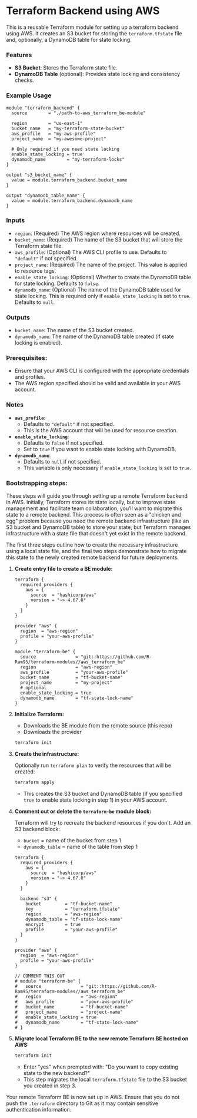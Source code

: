 # Terraform Backend using AWS

This is a reusable Terraform module for setting up a terraform backend using AWS. It creates an S3 bucket for storing the `terraform.tfstate` file and, optionally, a DynamoDB table for state locking.

### Features

- **S3 Bucket**: Stores the Terraform state file.
- **DynamoDB Table** (optional): Provides state locking and consistency checks.

### Example Usage

```hcl
module "terraform_backend" {
  source        = "./path-to-aws_terraform_be-module"

  region        = "us-east-1"
  bucket_name   = "my-terraform-state-bucket"
  aws_profile   = "my-aws-profile"
  project_name  = "my-awesome-project"

  # Only required if you need state locking
  enable_state_locking = true
  dynamodb_name        = "my-terraform-locks"
}

output "s3_bucket_name" {
  value = module.terraform_backend.bucket_name
}

output "dynamodb_table_name" {
  value = module.terraform_backend.dynamodb_name
}
```

### Inputs

- `region`: (Required) The AWS region where resources will be created.
- `bucket_name`: (Required) The name of the S3 bucket that will store the Terraform state file.
- `aws_profile`: (Optional) The AWS CLI profile to use. Defaults to `"default"` if not specified.
- `project_name`: (Required) The name of the project. This value is applied to resource tags.
- `enable_state_locking`: (Optional) Whether to create the DynamoDB table for state locking. Defaults to `false`.
- `dynamodb_name`: (Optional) The name of the DynamoDB table used for state locking. This is required only if `enable_state_locking` is set to `true`. Defaults to `null`.

### Outputs

- `bucket_name`: The name of the S3 bucket created.
- `dynamodb_name`: The name of the DynamoDB table created (if state locking is enabled).

### Prerequisites:

- Ensure that your AWS CLI is configured with the appropriate credentials and profiles.
- The AWS region specified should be valid and available in your AWS account.

### Notes

- **`aws_profile`**:
  - Defaults to `"default"` if not specified.
  - This is the AWS account that will be used for resource creation.
- **`enable_state_locking`**:
  - Defaults to `false` if not specified.
  - Set to `true` if you want to enable state locking with DynamoDB.
- **`dynamodb_name`**:
  - Defaults to `null` if not specified.
  - This variable is only necessary if `enable_state_locking` is set to `true`.

### Bootstrapping steps:

These steps will guide you through setting up a remote Terraform backend in AWS. Initially, Terraform stores its state locally, but to improve state management and facilitate team collaboration, you’ll want to migrate this state to a remote backend. This process is often seen as a "chicken and egg" problem because you need the remote backend infrastructure (like an S3 bucket and DynamoDB table) to store your state, but Terraform manages infrastructure with a state file that doesn't yet exist in the remote backend.

The first three steps outline how to create the necessary infrastructure using a local state file, and the final two steps demonstrate how to migrate this state to the newly created remote backend for future deployments.

1. **Create entry file to create a BE module:**

   ```hcl
   terraform {
     required_providers {
       aws = {
         source  = "hashicorp/aws"
         version = "~> 4.67.0"
       }
     }
   }

   provider "aws" {
     region  = "aws-region"
     profile = "your-aws-profile"
   }

   module "terraform-be" {
     source               = "git::https://github.com/R-Ram95/terraform-modules//aws_terraform_be"
     region               = "aws-region"
     aws_profile          = "your-aws-profile"
     bucket_name          = "tf-bucket-name"
     project_name         = "my-project"
     # optional
     enable_state_locking = true
     dynamodb_name        = "tf-state-lock-name"
   }
   ```

2. **Initialize Terraform:**

   - Downloads the BE module from the remote source (this repo)
   - Downloads the provider

   ```bash
   terraform init
   ```

3. **Create the infrastructure:**

   Optionally run `terraform plan` to verify the resources that will be created:

   ```bash
   terraform apply
   ```

   - This creates the S3 bucket and DynamoDB table (if you specified `true` to enable state locking in step 1) in your AWS account.

4. **Comment out or delete the `terraform-be` module block:**

   Terraform will try to recreate the backend resources if you don't. Add an S3 backend block:

   - `bucket` = name of the bucket from step 1
   - `dynamodb_table` = name of the table from step 1

   ```hcl
   terraform {
     required_providers {
       aws = {
         source  = "hashicorp/aws"
         version = "~> 4.67.0"
       }
     }

     backend "s3" {
       bucket         = "tf-bucket-name"
       key            = "terraform.tfstate"
       region         = "aws-region"
       dynamodb_table = "tf-state-lock-name"
       encrypt        = true
       profile        = "your-aws-profile"
     }
   }

   provider "aws" {
     region  = "aws-region"
     profile = "your-aws-profile"
   }

   // COMMENT THIS OUT
   # module "terraform-be" {
   #   source               = "git::https://github.com/R-Ram95/terraform-modules//aws_terraform_be"
   #   region               = "aws-region"
   #   aws_profile          = "your-aws-profile"
   #   bucket_name          = "tf-bucket-name"
   #   project_name         = "project-name"
   #   enable_state_locking = true
   #   dynamodb_name        = "tf-state-lock-name"
   # }
   ```

5. **Migrate local Terraform BE to the new remote Terraform BE hosted on AWS:**

   ```bash
   terraform init
   ```

   - Enter "yes" when prompted with: "Do you want to copy existing state to the new backend?"
   - This step migrates the local `terraform.tfstate` file to the S3 bucket you created in step 3.

Your remote Terraform BE is now set up in AWS. Ensure that you do not push the `.terraform` directory to Git as it may contain sensitive authentication information.

